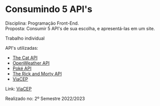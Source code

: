 # Consumindo 5 API's
Disciplina: Programação Front-End.<br>
Proposta: Consumir 5 API's de sua escolha, e apresentá-las em um site.<br>

Trabalho individual

API's utilizadas:
<ul>
    <li><a href='https://thecatapi.com'>The Cat API</a></li>
    <li><a href='https://openweathermap.org'>OpenWeather API</a></li>
    <li><a href='https://pokeapi.co'>Poké API</a></li>
    <li><a href='https://rickandmortyapi.com'>The Rick and Morty API</a></li>
    <li><a href='https://viacep.com.br'>ViaCEP</a></li>
</ul>

Link: <a href='https://marcellu-s.github.io/SENAI-PWFE-consumindo-apis/' target='_blank'>ViaCEP</a>

Realizado no: 2º Semestre 2022/2023
